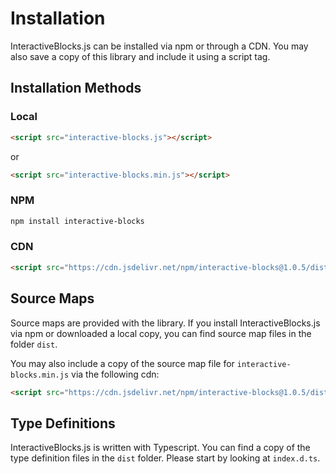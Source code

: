 # Installation

InteractiveBlocks.js can be installed via npm or through a CDN. You may also save a copy of this library and include it using a script tag.

## Installation Methods

### Local

```html
<script src="interactive-blocks.js"></script>
```

or

```html
<script src="interactive-blocks.min.js"></script>
```

### NPM

```bash
npm install interactive-blocks
```

### CDN

```html
<script src="https://cdn.jsdelivr.net/npm/interactive-blocks@1.0.5/dist/interactive-blocks.min.js"></script>
```

## Source Maps

Source maps are provided with the library. If you install InteractiveBlocks.js via npm or downloaded a local copy, you can find source map files in the folder `dist`.

You may also include a copy of the source map file for `interactive-blocks.min.js` via the following cdn:

```html
<script src="https://cdn.jsdelivr.net/npm/interactive-blocks@1.0.5/dist/interactive-blocks.min.js.map"></script>
```

## Type Definitions

InteractiveBlocks.js is written with Typescript.
You can find a copy of the type definition files in the `dist` folder.
Please start by looking at `index.d.ts`.
